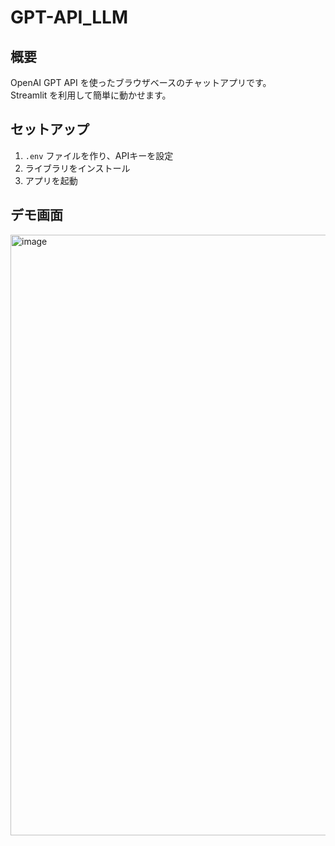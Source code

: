 # GPT-API_LLM

## 概要
OpenAI GPT API を使ったブラウザベースのチャットアプリです。  
Streamlit を利用して簡単に動かせます。

## セットアップ
1. `.env` ファイルを作り、APIキーを設定
2. ライブラリをインストール
3. アプリを起動

## デモ画面
<img width="1919" height="961" alt="image" src="https://github.com/user-attachments/assets/aecbc348-44d1-4fb4-893e-131071853f29" />
